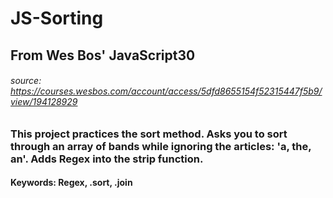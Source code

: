 # JS-Sorting

## From Wes Bos' JavaScript30 
###### _source:_ https://courses.wesbos.com/account/access/5dfd8655154f52315447f5b9/view/194128929

### This project practices the sort method. Asks you to sort through an array of bands while ignoring the articles: 'a, the, an'. Adds Regex into the strip function. 

#### Keywords: Regex, .sort, .join 